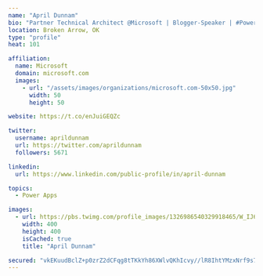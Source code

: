 ```yaml
---
name: "April Dunnam"
bio: "Partner Technical Architect @Microsoft | Blogger-Speaker | #PowerApps, #PowerAutomate, #Office365, #SharePoint | #WIT | #Karaoke Queen"
location: Broken Arrow, OK
type: "profile"
heat: 101

affiliation:
  name: Microsoft
  domain: microsoft.com
  images:
    - url: "/assets/images/organizations/microsoft.com-50x50.jpg"
      width: 50
      height: 50

website: https://t.co/enJuiGEQZc

twitter:
  username: aprildunnam
  url: https://twitter.com/aprildunnam
  followers: 5671

linkedin:
  url: https://www.linkedin.com/public-profile/in/april-dunnam

topics:
  - Power Apps

images:
  - url: https://pbs.twimg.com/profile_images/1326986540329918465/W_IJ6Ih2_400x400.jpg
    width: 400
    height: 400
    isCached: true
    title: "April Dunnam"

secured: "vkEKuudBclZ+p0zrZ2dCFqg8tTKkYh86XWlvQKhIcvy//lR8IhtYMzxNrf9s7cZE5/yCjO8fV0WLM1hXyp/e2PYOHnL5ct57MB0LkS+OIKFMGwOGufvmkWPnU6bY23oPzOLQ5FYXcn6fEC8E4T1LblEkP5RkeZk+KN9iv7DkJb1vxWUBLejaj4nZofl9BMyRXI7TwskzF+y2pOj+O7SuuSpHUZs0/UUex2t59DNqjkJDRwOjPTI0skMpHIY9681a+nIkAEPv3ueABNRqw+MYjia0UfO6LiiBQJovK0Mg3vZhBcFv9guhLoLc6rBnHIcU1V2qroAUzvXIynPJoTj9zc4KUMxsNrTpWl0lavEHRRA3Drv+1AEw9V6+vvpBGMNBYN2m85aDXcofDmAlwEnJu9ZEcVMCTvmy4we8Qj3r/pw=;l6IMwsBN4+jHKJlvhpNHIQ=="
---
```


